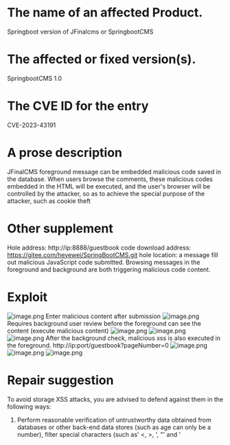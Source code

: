 # The name of an affected Product.
Springboot version of JFinalcms or SpringbootCMS
# The affected or fixed version(s).
SpringbootCMS 1.0
# The CVE ID for the entry
CVE-2023-43191
# A prose description
JFinalCMS foreground message can be embedded malicious code saved in the database. When users browse the comments, these malicious codes embedded in the HTML will be executed, and the user's browser will be controlled by the attacker, so as to achieve the special purpose of the attacker, such as cookie theft
# Other supplement
Hole address: http://ip:8888/guestbook code download address: https://gitee.com/heyewei/SpringBootCMS.git hole location: a message fill out malicious JavaScript code submitted. Browsing messages in the foreground and background are both triggering malicious code content.
# Exploit

![image.png](https://cdn.nlark.com/yuque/0/2023/png/21570886/1694499385096-4a71947c-5646-4591-8662-41bc6675f8eb.png#averageHue=%23ece1b8&clientId=ua4912bdd-475e-4&from=paste&height=840&id=ub9ed8555&originHeight=963&originWidth=1760&originalType=binary&ratio=1.1458333730697632&rotation=0&showTitle=false&size=83457&status=done&style=none&taskId=u32ef587e-5cc2-445d-9bec-5cf3edd867f&title=&width=1535.9999467329565)
Enter malicious content after submission
![image.png](https://cdn.nlark.com/yuque/0/2023/png/21570886/1694500099508-a44abef1-e80a-492e-a8dd-ac35cff69444.png#averageHue=%23fefefe&clientId=ua4912bdd-475e-4&from=paste&height=828&id=u43f29763&originHeight=949&originWidth=1518&originalType=binary&ratio=1.1458333730697632&rotation=0&showTitle=false&size=61922&status=done&style=none&taskId=u1f5e5806-c1fa-4b72-8a15-f7912d0e6c0&title=&width=1324.799954057175)
Requires background user review before the foreground can see the content (execute malicious content)
![image.png](https://cdn.nlark.com/yuque/0/2023/png/21570886/1694500198353-e870b104-530c-417e-84c4-f233dedc66f2.png#averageHue=%238d8d90&clientId=ua4912bdd-475e-4&from=paste&height=752&id=u62564cba&originHeight=862&originWidth=1321&originalType=binary&ratio=1.1458333730697632&rotation=0&showTitle=false&size=16618&status=done&style=none&taskId=udb3856eb-7553-40f2-8289-10a58c12d65&title=&width=1152.8726872921793)
![image.png](https://cdn.nlark.com/yuque/0/2023/png/21570886/1694500211281-45d93a26-87cb-45f0-b718-ea3a761ee81d.png#averageHue=%2376767e&clientId=ua4912bdd-475e-4&from=paste&height=844&id=u569b11d4&originHeight=967&originWidth=1895&originalType=binary&ratio=1.1458333730697632&rotation=0&showTitle=false&size=53737&status=done&style=none&taskId=ua2761ade-7fee-4008-9f1f-be5085c32f7&title=&width=1653.8181244653138)
![image.png](https://cdn.nlark.com/yuque/0/2023/png/21570886/1694500221432-ff3e57a4-4bc2-4c40-ac4b-5815dfbfa77e.png#averageHue=%2375767e&clientId=ua4912bdd-475e-4&from=paste&height=851&id=u060633fd&originHeight=975&originWidth=1898&originalType=binary&ratio=1.1458333730697632&rotation=0&showTitle=false&size=54430&status=done&style=none&taskId=u2c299e34-be33-43a8-b5b2-02ceb513c72&title=&width=1656.4363061926995)
After the background check, malicious xss is also executed in the foreground.
http://ip:port/guestbook?pageNumber=0
![image.png](https://cdn.nlark.com/yuque/0/2023/png/21570886/1694500309019-0a88073a-ade7-4cfc-833b-9ea29ee9b02c.png#averageHue=%23fefefe&clientId=ua4912bdd-475e-4&from=paste&height=768&id=u812314f7&originHeight=880&originWidth=1607&originalType=binary&ratio=1.1458333730697632&rotation=0&showTitle=false&size=19550&status=done&style=none&taskId=ua82b742b-babd-48d3-ae2c-d5d3db62d30&title=&width=1402.4726786362846)
![image.png](https://cdn.nlark.com/yuque/0/2023/png/21570886/1694500345693-fe981bc2-da38-4f21-a67f-18e090d14d49.png#averageHue=%23fefefe&clientId=ua4912bdd-475e-4&from=paste&height=841&id=u3c6780d4&originHeight=964&originWidth=1561&originalType=binary&ratio=1.1458333730697632&rotation=0&showTitle=false&size=19209&status=done&style=none&taskId=u59c325ba-3cdf-49bb-9f28-276454bf2c9&title=&width=1362.327225483037)
![image.png](https://cdn.nlark.com/yuque/0/2023/png/21570886/1694500360720-efb04306-594d-4a57-9977-69a8e96cf5ac.png#averageHue=%23d6bf95&clientId=ua4912bdd-475e-4&from=paste&height=860&id=u11d3c8fa&originHeight=985&originWidth=1664&originalType=binary&ratio=1.1458333730697632&rotation=0&showTitle=false&size=166465&status=done&style=none&taskId=ufae45125-95b2-48b3-954f-4c1e3afa0e6&title=&width=1452.2181314566133)

# Repair suggestion
To avoid storage XSS attacks, you are advised to defend against them in the following ways:
1. Perform reasonable verification of untrustworthy data obtained from databases or other back-end data stores (such as age can only be a number), filter special characters (such as' <, >, ', "' and '<script>, javascript', etc.).
2. Output code all untrusted data appropriately, depending on where the data will be placed in the HTML context (HTML tags, HTML attributes, JavaScript scripts, CSS, urls).
# Website source code
The front-end file is   src/main/webapp/templates/default/guestbook.html
![image.png](https://cdn.nlark.com/yuque/0/2023/png/21570886/1694501755736-d3a6df3f-8f2c-4941-9e02-a66d38c8eaf5.png#averageHue=%232d2c2b&clientId=ua4912bdd-475e-4&from=paste&height=688&id=pY8KL&originHeight=788&originWidth=1205&originalType=binary&ratio=1.1458333730697632&rotation=0&showTitle=false&size=102067&status=done&style=none&taskId=u623d7c15-069e-4a75-949f-5c0f26328c8&title=&width=1051.636327166598)

Message leaving interface /guestbook/save, file path:
src/main/java/com/cms/controller/front/GuestbookController.java From line 35
![image.png](https://cdn.nlark.com/yuque/0/2023/png/21570886/1694501707445-5f53596c-8052-4d37-83bb-b791abf98370.png#averageHue=%232f2d2b&clientId=ua4912bdd-475e-4&from=paste&height=550&id=uab7787a8&originHeight=630&originWidth=683&originalType=binary&ratio=1.1458333730697632&rotation=0&showTitle=false&size=90118&status=done&style=none&taskId=udebdb4f1-bf3c-44ae-85eb-d36382258b5&title=&width=596.0727066014825)
![image.png](https://cdn.nlark.com/yuque/0/2023/png/21570886/1694502109372-451ff9be-0553-49a6-a275-b5e047e9a17e.png#averageHue=%237a6145&clientId=ua4912bdd-475e-4&from=paste&height=370&id=u02ad5410&originHeight=424&originWidth=878&originalType=binary&ratio=1.1458333730697632&rotation=0&showTitle=false&size=45534&status=done&style=none&taskId=u72a1b1d1-faad-43f8-abaa-8a04ea281d7&title=&width=766.2545188815544)
The code to save the message is executed, and there is no sitting filter operation. 
It is saved to the table named cms_guestbook.
![image.png](https://cdn.nlark.com/yuque/0/2023/png/21570886/1694502023233-e9dd8fa4-325f-46bb-b1b3-e2412400a32f.png#averageHue=%232e2e2c&clientId=ua4912bdd-475e-4&from=paste&height=443&id=ua243f66a&originHeight=508&originWidth=542&originalType=binary&ratio=1.1458333730697632&rotation=0&showTitle=false&size=39564&status=done&style=none&taskId=u9bfbafc7-03e2-4b5c-a283-4e510c47967&title=&width=473.01816541435363)
No escape occurred in the database.
![image.png](https://cdn.nlark.com/yuque/0/2023/png/21570886/1694502172086-015c1853-2295-4f5a-a35e-a9c8b4b4bf68.png#averageHue=%23f8f6f5&clientId=ua4912bdd-475e-4&from=paste&height=328&id=uf2c42680&originHeight=376&originWidth=1271&originalType=binary&ratio=1.1458333730697632&rotation=0&showTitle=false&size=32969&status=done&style=none&taskId=u9be3cff7-d4c7-4690-9af6-8527e7f94c3&title=&width=1109.2363251690838)
payload：\"><sCrIpT>alert("cve2")</sCrIpT>

